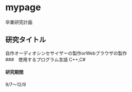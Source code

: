 ﻿# mypage 
卒業研究計画  
## 研究タイトル
自作オーディオシンセサイザーの製作orWebブラウザの製作  
###　使用するプログラム言語
C++,C#  
#### 研究期間
9/7～12/9